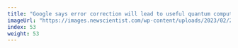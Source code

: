 ```yaml
---
title: "Google says error correction will lead to useful quantum computers"
imageUrl: "https://images.newscientist.com/wp-content/uploads/2023/02/23125456/SEI_145464808.jpg?width=600"
index: 53
weight: 53
---
```

